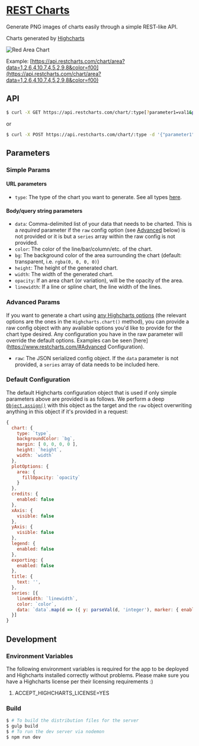 # [REST Charts](https://www.restcharts.com)

Generate PNG images of charts easily through a simple REST-like API.

Charts generated by [Highcharts](https://www.highcharts.com/)

![Red Area Chart](https://api.restcharts.com/chart/area?data=1,2,6,4,10,7,4,5,2,9,8&color=f00&height=150&width=200)

Example: [https://api.restcharts.com/chart/area?data=1,2,6,4,10,7,4,5,2,9,8&color=f00](https://api.restcharts.com/chart/area?data=1,2,6,4,10,7,4,5,2,9,8&color=f00)

## API

```sh
$ curl -X GET https://api.restcharts.com/chart/:type[?parameter1=val1&parameter2=val2]
```

or

```sh
$ curl -X POST https://api.restcharts.com/chart/:type -d '{"parameter1": "val1", "parameter2": "val2", ...}'
```

## Parameters

### Simple Params

#### URL parameters

- `type`: The type of the chart you want to generate. See all types [here](https://www.highcharts.com/docs/chart-and-series-types/chart-types).

#### Body/query string parameters

- `data`: Comma-delimited list of your data that needs to be charted.
This is a *required* parameter if the `raw` config option (see [Advanced](#advanced-params) below)
is not provided or it is but a `series` array within the raw config is not provided.
- `color`: The color of the line/bar/column/etc. of the chart.
- `bg`: The background color of the area surrounding the chart (default: transparent, i.e. `rgba(0, 0, 0, 0)`)
- `height`: The height of the generated chart.
- `width`: The width of the generated chart.
- `opacity`: If an area chart (or variation), will be the opacity of the area.
- `linewidth`: If a line or spline chart, the line width of the lines.

### Advanced Params

If you want to generate a chart using [any Highcharts options](https://api.highcharts.com/highcharts/)
(the relevant options are the ones in the `Highcharts.chart()` method),
you can provide a raw config object with any available options you'd like
to provide for the chart type desired. Any configuration you have in the raw
parameter will override the default options. Examples can be seen [here](https://www.restcharts.com/#Advanced Configuration).

- `raw`: The JSON serialized config object. If the `data` parameter is not
provided, a `series` array of data needs to be included here.

### Default Configuration

The default Highcharts configuration object that is used if only simple parameters
above are provided is as follows. We perform a deep [`Object.assign()`](https://github.com/saikojosh/Object-Assign-Deep)
with this object as the target and the `raw` object overwriting anything in
this object if it's provided in a request:

```js
{
  chart: {
    type: `type`,
    backgroundColor: `bg`,
    margin: [ 0, 0, 0, 0 ],
    height: `height`,
    width: `width`
  },
  plotOptions: {
    area: {
      fillOpacity: `opacity`
    }
  },
  credits: {
    enabled: false
  },
  xAxis: {
    visible: false
  },
  yAxis: {
    visible: false
  },
  legend: {
    enabled: false
  },
  exporting: {
    enabled: false
  },
  title: {
    text: '',
  },
  series: [{
    lineWidth: `linewidth`,
    color: `color`,
    data: `data`.map(d => ({ y: parseVal(d, 'integer'), marker: { enabled: false }}))
  }]
}
```

## Development

### Environment Variables

The following environment variables is required for the app to be deployed and
Highcharts installed correctly without problems. Please make sure you
have a Highcharts license per their licensing requirements :)

1. ACCEPT_HIGHCHARTS_LICENSE=YES

### Build

```sh
$ # To build the distribution files for the server
$ gulp build
$ # To run the dev server via nodemon
$ npm run dev
```
